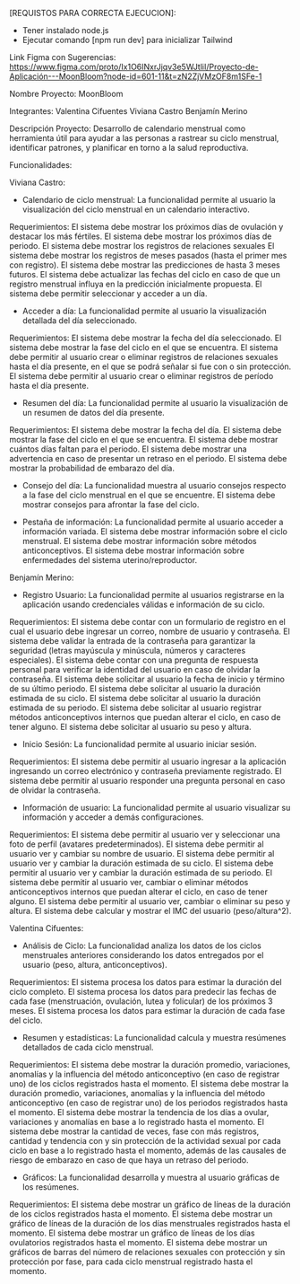 [REQUISTOS PARA CORRECTA EJECUCION]:
- Tener instalado node.js
- Ejecutar comando [npm run dev] para inicializar Tailwind

Link Figma con Sugerencias:
https://www.figma.com/proto/Ix1O6INxrJjqv3e5WJtliI/Proyecto-de-Aplicación---MoonBloom?node-id=601-11&t=zN2ZjVMzOF8m1SFe-1

Nombre Proyecto: MoonBloom

Integrantes: 
Valentina Cifuentes
Viviana Castro
Benjamín Merino

Descripción Proyecto:
Desarrollo de calendario menstrual como herramienta útil para ayudar a las personas a rastrear su ciclo menstrual, identificar patrones, y planificar en torno a la salud reproductiva.

Funcionalidades:

Viviana Castro:

- Calendario de ciclo menstrual: La funcionalidad permite al usuario la visualización del ciclo menstrual en un calendario interactivo.

Requerimientos:
El sistema debe mostrar los próximos días de ovulación y destacar los más fértiles.
El sistema debe mostrar los próximos días de periodo.
El sistema debe mostrar los registros de relaciones sexuales
El sistema debe mostrar los registros de meses pasados (hasta el primer mes con registro).
El sistema debe mostrar las predicciones de hasta 3 meses futuros.
El sistema debe actualizar las fechas del ciclo en caso de que un registro menstrual influya en la predicción inicialmente propuesta.
El sistema debe permitir seleccionar y acceder a un día.

- Acceder a día: La funcionalidad permite al usuario la visualización detallada del día seleccionado.

Requerimientos:
El sistema debe mostrar la fecha del día seleccionado.
El sistema debe mostrar la fase del ciclo en el que se encuentra.
El sistema debe permitir al usuario crear o eliminar registros de relaciones sexuales hasta el día presente, en el que se podrá señalar si fue con o sin protección.
El sistema debe permitir al usuario crear o eliminar registros de período hasta el día presente.

- Resumen del día: La funcionalidad permite al usuario la visualización de un resumen de datos del día presente.

Requerimientos:
El sistema debe mostrar la fecha del día.
El sistema debe mostrar la fase del ciclo en el que se encuentra.
El sistema debe mostrar cuántos días faltan para el periodo.
El sistema debe mostrar una advertencia en caso de presentar un retraso en el periodo.
El sistema debe mostrar la probabilidad de embarazo del día.

- Consejo del día: La funcionalidad muestra al usuario consejos respecto a la fase del ciclo menstrual en el que se encuentre.
El sistema debe mostrar consejos para afrontar la fase del ciclo.
	
- Pestaña de información: La funcionalidad permite al usuario acceder a información variada.
El sistema debe mostrar información sobre el ciclo menstrual.
El sistema debe mostrar información sobre métodos anticonceptivos.
El sistema debe mostrar información sobre enfermedades del sistema uterino/reproductor.


Benjamín Merino:

- Registro Usuario: La funcionalidad permite al usuarios registrarse en la aplicación usando credenciales válidas e información de su ciclo.

Requerimientos:
El sistema debe contar con un formulario de registro en el cual el usuario debe ingresar un correo, nombre de usuario y contraseña.
El sistema debe validar la entrada de la contraseña para garantizar la seguridad (letras mayúscula y minúscula, números y caracteres especiales).
El sistema debe contar con una pregunta de respuesta personal para verificar la identidad del usuario en caso de olvidar la contraseña.
El sistema debe solicitar al usuario la fecha de inicio y término de su último periodo.
El sistema debe solicitar al usuario la duración estimada de su ciclo.
El sistema debe solicitar al usuario la duración estimada de su periodo.
El sistema debe solicitar al usuario registrar métodos anticonceptivos internos que puedan alterar el ciclo, en caso de tener alguno.
El sistema debe solicitar al usuario su peso y altura.

- Inicio Sesión: La funcionalidad permite al usuario iniciar sesión.

Requerimientos:
El sistema debe permitir al usuario ingresar a la aplicación ingresando un correo electrónico y contraseña previamente registrado.
El sistema debe permitir al usuario responder una pregunta personal en caso de olvidar la contraseña.

- Información de usuario: La funcionalidad permite al usuario visualizar su información y acceder a demás configuraciones.

Requerimientos:
El sistema debe permitir al usuario ver y seleccionar una foto de perfil (avatares predeterminados).
El sistema debe permitir al usuario ver y cambiar su nombre de usuario.
El sistema debe permitir al usuario ver y cambiar la duración estimada de su ciclo.
El sistema debe permitir al usuario ver y cambiar la duración estimada de su periodo.
El sistema debe permitir al usuario ver, cambiar o eliminar métodos anticonceptivos internos que puedan alterar el ciclo, en caso de tener alguno.
El sistema debe permitir al usuario ver, cambiar o eliminar su peso y altura.
El sistema debe calcular y mostrar el IMC del usuario (peso/altura^2).





Valentina Cifuentes:

- Análisis de Ciclo: La funcionalidad analiza los datos de los ciclos menstruales anteriores considerando los datos entregados por el usuario (peso, altura, anticonceptivos).

Requerimientos:
El sistema procesa los datos para estimar la duración del ciclo completo.
El sistema procesa los datos para predecir las fechas de cada fase (menstruación, ovulación, lutea y folicular) de los próximos 3 meses.
El sistema procesa los datos para estimar la duración de cada fase del ciclo.

- Resumen y estadísticas: La funcionalidad calcula y muestra resúmenes detallados de cada ciclo menstrual.

Requerimientos:
El sistema debe mostrar la duración promedio, variaciones, anomalías y la influencia del método anticonceptivo (en caso de registrar uno) de los ciclos registrados hasta el momento.
El sistema debe mostrar la duración promedio, variaciones, anomalías y la influencia del método anticonceptivo (en caso de registrar uno) de los periodos registrados hasta el momento.
El sistema debe mostrar la tendencia de los días a ovular, variaciones y anomalías en base a lo registrado hasta el momento.
El sistema debe mostrar la cantidad de veces, fase con más registros, cantidad y tendencia con y sin protección de la actividad sexual por cada ciclo en base a lo registrado hasta el momento, además de las causales de riesgo de embarazo en caso de que haya un retraso del periodo. 

- Gráficos: La funcionalidad desarrolla y muestra al usuario gráficas de los resúmenes.

Requerimientos:
El sistema debe mostrar un gráfico de líneas de la duración de los ciclos registrados hasta el momento.
El sistema debe mostrar un gráfico de líneas de la duración de los días menstruales registrados hasta el momento.
El sistema debe mostrar un gráfico de líneas de los días ovulatorios registrados hasta el momento.
El sistema debe mostrar un gráficos de barras del número de relaciones sexuales con protección y sin protección por fase, para cada ciclo menstrual registrado hasta el momento.
